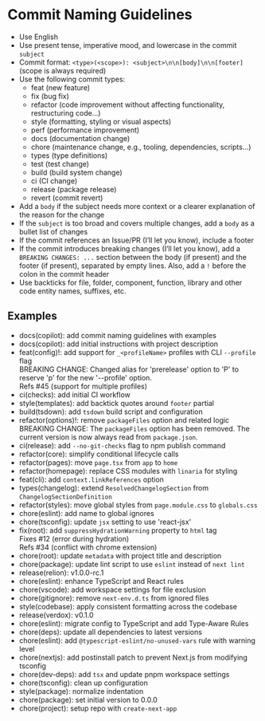 # Commit Naming Guidelines

- Use English
- Use present tense, imperative mood, and lowercase in the commit `subject`
- Commit format: `<type>(<scope>): <subject>\n\n[body]\n\n[footer]` (scope is always required)
- Use the following commit types:
  - feat (new feature)
  - fix (bug fix)
  - refactor (code improvement without affecting functionality, restructuring code...)
  - style (formatting, styling or visual aspects)
  - perf (performance improvement)
  - docs (documentation change)
  - chore (maintenance change, e.g., tooling, dependencies, scripts...)
  - types (type definitions)
  - test (test change)
  - build (build system change)
  - ci (CI change)
  - release (package release)
  - revert (commit revert)
- Add a `body` if the subject needs more context or a clearer explanation of the reason for the change
- If the `subject` is too broad and covers multiple changes, add a `body` as a bullet list of changes
- If the commit references an Issue/PR (I’ll let you know), include a footer
- If the commit introduces breaking changes (I’ll let you know), add a `BREAKING CHANGES: ...` section between the body (if present) and the footer (if present), separated by empty lines. Also, add a `!` before the colon in the commit header
- Use backticks for file, folder, component, function, library and other code entity names, suffixes, etc.


## Examples

- docs(copilot): add commit naming guidelines with examples
- docs(copilot): add initial instructions with project description
- feat(config)!: add support for `_<profileName>` profiles with CLI `--profile` flag  
  BREAKING CHANGE: Changed alias for 'prerelease' option to 'P' to reserve 'p' for the new '--profile' option.  
  Refs #45 (support for multiple profiles)
- ci(checks): add initial CI workflow
- style(templates): add backtick quotes around `footer` partial
- build(tsdown): add `tsdown` build script and configuration
- refactor(options)!: remove `packageFiles` option and related logic  
  BREAKING CHANGE: The `packageFiles` option has been removed. The current version is now always read from `package.json`.
- ci(release): add `--no-git-checks` flag to npm publish command
- refactor(core): simplify conditional lifecycle calls
- refactor(pages): move `page.tsx` from `app` to `home`
- refactor(homepage): replace CSS modules with `linaria` for styling
- feat(cli): add `context.linkReferences` option
- types(changelog): extend `ResolvedChangelogSection` from `ChangelogSectionDefinition` 
- refactor(styles): move global styles from `page.module.css` to `globals.css`
- chore(eslint): add name to global ignores
- chore(tsconfig): update `jsx` setting to use 'react-jsx'
- fix(root): add `suppressHydrationWarning` property to `html` tag  
  Fixes #12 (error during hydration)  
  Refs #34 (conflict with chrome extension)
- chore(root): update `metadata` with project title and description
- chore(package): update lint script to use `eslint` instead of `next lint`
- release(relion): v1.0.0-rc.1
- chore(eslint): enhance TypeScript and React rules
- chore(vscode): add workspace settings for file exclusion
- chore(gitignore): remove `next-env.d.ts` from ignored files
- style(codebase): apply consistent formatting across the codebase
- release(verdox): v0.1.0
- chore(eslint): migrate config to TypeScript and add Type-Aware Rules
- chore(deps): update all dependencies to latest versions
- chore(eslint): add `@typescript-eslint/no-unused-vars` rule with warning level
- chore(nextjs): add postinstall patch to prevent Next.js from modifying tsconfig
- chore(dev-deps): add `tsx` and update pnpm workspace settings
- chore(tsconfig): clean up configuration
- style(package): normalize indentation
- chore(package): set initial version to 0.0.0
- chore(project): setup repo with `create-next-app`